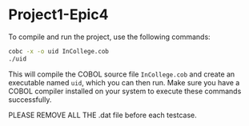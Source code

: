 # Project1-Epic4

To compile and run the project, use the following commands:

```bash
cobc -x -o uid InCollege.cob     
./uid
```
This will compile the COBOL source file `InCollege.cob` and create an executable named `uid`, which you can then run.
Make sure you have a COBOL compiler installed on your system to execute these commands successfully.

PLEASE REMOVE ALL THE .dat file before each testcase.
